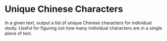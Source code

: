 # Unique Chinese Characters
In a given text, output a list of unique Chinese characters for individual study. Useful for figuring out how many individual characters are in a single piece of text.
